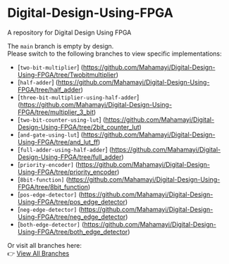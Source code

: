# Digital-Design-Using-FPGA
A repository for Digital Design Using FPGA

The `main` branch is empty by design.  
Please switch to the following branches to view specific implementations:
- [`two-bit-multiplier`] (https://github.com/Mahamayi/Digital-Design-Using-FPGA/tree/Twobitmultiplier)
- [`half-adder`] (https://github.com/Mahamayi/Digital-Design-Using-FPGA/tree/half_adder)
- [`three-bit-multiplier-using-half-adder`] (https://github.com/Mahamayi/Digital-Design-Using-FPGA/tree/multiplier_3_bit)
- [`two-bit-counter-using-lut`]  (https://github.com/Mahamayi/Digital-Design-Using-FPGA/tree/2bit_counter_lut)
- [`and-gate-using-lut`] (https://github.com/Mahamayi/Digital-Design-Using-FPGA/tree/and_lut_ff)
- [`full-adder-using-half-adder`] (https://github.com/Mahamayi/Digital-Design-Using-FPGA/tree/full_adder)
- [`priority-encoder]` (https://github.com/Mahamayi/Digital-Design-Using-FPGA/tree/priority_encoder)
- [`8bit-function]` (https://github.com/Mahamayi/Digital-Design-Using-FPGA/tree/8bit_function)
- [`pos-edge-detector]` (https://github.com/Mahamayi/Digital-Design-Using-FPGA/tree/pos_edge_detector)
- [`neg-edge-detector]` (https://github.com/Mahamayi/Digital-Design-Using-FPGA/tree/neg_edge_detector)
- [`both-edge-detector]` (https://github.com/Mahamayi/Digital-Design-Using-FPGA/tree/both_edge_detector)

Or visit all branches here:  
👉 [View All Branches](https://github.com/Mahamayi/Digital-Design-Using-FPGA/branches)
